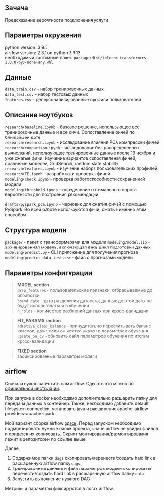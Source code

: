 ## Зачача
Предсказание вероятности подключения услуги


## Параметры окружения
python version: 3.9.5<br>
airflow version: 2.3.1 on python 3.9.13<br>
необходимый кастомный пакет: `package/dist/telecom_transformers-1.0.0-py3-none-any.whl`<br>


## Данные
`data_train.csv` - набор тренировочных данных<br>
`data_test.csv` - набор тестовых данных<br>
`features.csv` - деперсонализированные профили пользователей<br>


## Описание ноутбуков
`research/baseline.ipynb` - базовое решение, использующее все тренировочные данные и все фичи. Сопоставление фичей по ближайшей дате<br>
`research/research.ipynb` - исследование влияния PCA компрессии фичей<br>
`research/comparison.ipynb` - исследование без распределенных вычислений, использующее тренировочные данные после 19 ноября и уже сжатые фичи. Изучение вариантов сопоставления фичей, сравнение моделей, GridSearch, random state stability<br>
`research/features.ipynb` - изучение набора пользовательских профилей<br>
`research/FE.ipynb` - разработка и проверка фичей<br>
`modeling/check.ipynb` - проверка работоспособности сохраненной модели<br>
`modeling/threshold.ipynb` - определение оптимального порога вероятности для построения рекомендаций<br>

`drafts/pyspark_pca.ipynb` - черновик для сжатия фичей с помощью PySpark. Во всей работе используются фичи, сжатые именно этим способом<br>


## Структура модели
`package/` - пакет с трансформерами для модели
`modeling/model.zip` - архивированная модель, включающая весь цикл подготовки данных<br>
`modeling/predict.py` - CLI приложение для получения прогноза<br>
`modeling/predict_data_test.csv` - файл с прогнозами модели<br>


## Параметры конфигурации
> __MODEL section__<br>
`drop_features` - пользовательские признаки, отбрасываемые до обработки<br>
`bound_date` - дата разделения датасета; данные до этой даты не будут использоваться в обучении<br>
`n_folds` - количество разбиений данных при кросс-валидации<br>

> __FIT_PARAMS section__<br>
`adaptive_class_balance` - принудительно пересчитывать баланс классов, даже если он жестко указан в параметрах обучения<br>
`update_on_cv` - обновить файл параметров обучения по итогам кросс-валидации<br>

> __FIXED section__<br>
зафиксированные параметры модели


## airflow
Сначала нужно запустить сам airflow. Сделать это можно по 
<a href="https://airflow.apache.org/docs/apache-airflow/stable/start/">официальной инструкции</a>.

При запуске в docker необходимо дополнительно расшарить папку для передачи данных в контейнер.
Также, необходимо добавить default filesystem connection, установить java и расширение apache-airflow-providers-apache-spark.

Мой вариант сборки airflow <a href="https://github.com/j2cry/local-airflow">здесь</a>.
Перед запуском необходимо подмонтировать нужные папки проекта, иначе airflow не увидит файлов и придется их копировать. Скрипт монтирования/размонтирования лежит в репозитории по ссылке выше.

Далее,
1. Содержимое папки `dags` скопировать/перенести/создать hard link в расшаренную airflow папку `dags`.
2. Тренировочные данные и файл параметров модели скопировать/перенести/создать hard link в расшаренную airflow папку `data`
3. Запустить выполнение нужного DAG

Метрики и параметры фиксируются в логах airflow.
